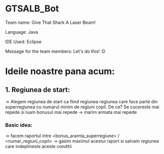 # GTSALB_Bot
Team name: Give That Shark A Laser Beam!

Language: Java

IDE Used: Eclipse

Message for the team members: Let's do this! :D

# Ideile noastre pana acum:

## 1. Regiunea de start:
-> Alegem regiunea de start ca fiind regiunea regiunea care face parte din superregiunea cu numarul minim de regiuni copil. De ce? Se cucereste mai repede si luam bonusul mai repede -> marim armata mai repede

### Basic idea:
-> facem raportul intre <bonus_aramta_superregiune> / <numar_regiuni_copil>
-> gasim maximul acestui raport si salvam regiunea care indeplineste aceste conditii
